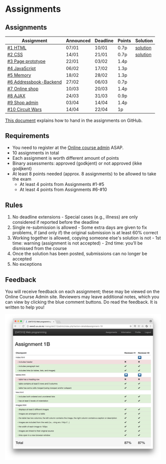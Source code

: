 # Assignments


## Assignments


| Assignment | Announced | Deadline | Points | Solution |
| --- | --- | --- | --- | --- |
| [#1 HTML](assignment-1/) | 07/01 | 10/01 | 0.7p | [solution](https://github.com/dat310-spring20/assignment-solutions/tree/master/1) |
| [#2 CSS](assignment-2/) | 14/01 | 21/01 | 0.7p | [solution](https://github.com/dat310-spring20/assignment-solutions/tree/master/2) |
| [#3 Page prototype](assignment-3/) | 22/01 | 03/02 | 1.4p |  |
| [#4 JavaScript](assignment-4/) | 06/02 | 17/02 | 1.3p |   |
| [#5 Memory](assignment-5/) | 18/02 | 28/02 | 1.3p |  |
| [#6 Addressbook-Backend](assignment-6/) | 27/02 | 06/03 | 0.7p |  |
| [#7 Online shop](assignment-7/) | 10/03  | 20/03 | 1.4p |  |
| [#8 AJAX](assignment-8/) | 24/03 | 31/03 | 0.9p |  |
| [#9 Shop admin](assignment-9/) | 03/04 | 14/04 | 1.4p |  |
| [#10 Circuit Wars](assignment-10/) | 14/04 | 22/04 | 1p |  |



[This document](https://github.com/dat310-spring20/course-info/blob/master/HOWTO_GitHub.md) explains how to hand in the assignments on GitHub.

## Requirements

  - You need to register at the [Online course admin](https://ux.uis.no/~ljehl/dat310/) ASAP.
  - 10 assignments in total
  - Each assignment is worth different amount of points
  - Binary assessments: approved (godkjent) or not approved (ikke godjkent)
  - At least 8 points needed (approx. 8 assignments) to be allowed to take the exam
    - At least 4 points from Assignments #1-#5
    - At least 4 points from Assignments #6-#10

## Rules

  1. No deadline extensions
    - Special cases (e.g., illness) are only considered if reported before the deadline
  2. Single re-submission is allowed
    - Some extra days are given to fix problems, if (and only if) the original submission is at least 60% correct
  3. Working together is allowed, copying someone else's solution is not
    - 1st time: warning (assignment is not accepted)
    - 2nd time: you’ll be dismissed from the course
  4. Once the solution has been posted, submissions can no longer be accepted
  5. No exceptions


## Feedback

You will receive feedback on each assignment; these may be viewed on the Online Course Admin site. Reviewers may leave additional notes, which you can view by clicking the blue comment buttons.
Do read the feedback. It is written to help you!

![Feedback](assignments_feedback.png)

